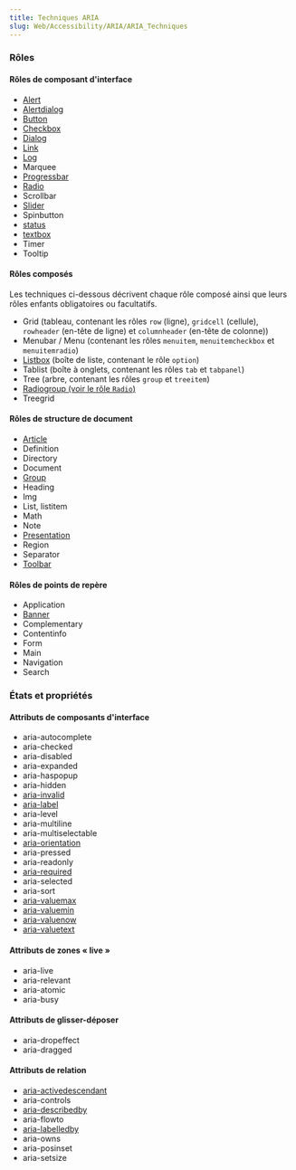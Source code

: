 ```yaml
---
title: Techniques ARIA
slug: Web/Accessibility/ARIA/ARIA_Techniques
---
```


### Rôles

#### Rôles de composant d'interface

- [Alert](/fr/docs/Accessibilité/ARIA/Techniques_ARIA/Utiliser_le_role_alert)
- [Alertdialog](/fr/docs/Accessibilité/ARIA/Techniques_ARIA/Utiliser_le_role_alertdialog)
- [Button](/fr/docs/Accessibilité/ARIA/Techniques_ARIA/Utiliser_le_role_button)
- [Checkbox](/fr/docs/Accessibilité/ARIA/Techniques_ARIA/Utiliser_le_role_checkbox)
- [Dialog](/fr/docs/Accessibilité/ARIA/Techniques_ARIA/Utiliser_le_role_dialog)
- [Link](/fr/docs/Accessibilité/ARIA/Techniques_ARIA/Utiliser_le_role_link)
- [Log](/fr/docs/Accessibilité/ARIA/Techniques_ARIA/Utiliser_le_role_log)
- Marquee
- [Progressbar](/fr/docs/Accessibilité/ARIA/Techniques_ARIA/Utiliser_le_role_progressbar)
- [Radio](/fr/docs/Accessibilité/ARIA/Techniques_ARIA/Utiliser_le_role_radio)
- Scrollbar
- [Slider](/fr/docs/Accessibilité/ARIA/Techniques_ARIA/Utiliser_le_role_slider)
- Spinbutton
- [status](/fr/docs/Accessibilité/ARIA/Techniques_ARIA/Utiliser_le_role_status)
- [textbox](/fr/docs/Accessibilité/ARIA/Techniques_ARIA/Utiliser_le_role_textbox)
- Timer
- Tooltip

#### Rôles composés

Les techniques ci-dessous décrivent chaque rôle composé ainsi que leurs rôles enfants obligatoires ou facultatifs.

- Grid (tableau, contenant les rôles `row` (ligne), `gridcell` (cellule), `rowheader` (en-tête de ligne) et `columnheader` (en-tête de colonne))
- Menubar / Menu (contenant les rôles `menuitem`, `menuitemcheckbox` et `menuitemradio`)
- [Listbox](/fr/docs/Accessibilité/ARIA/Techniques_ARIA/Utiliser_le_role_listbox) (boîte de liste, contenant le rôle `option`)
- Tablist (boîte à onglets, contenant les rôles `tab` et `tabpanel`)
- Tree (arbre, contenant les rôles `group` et `treeitem`)
- [Radiogroup (voir le rôle `Radio`)](/fr/docs/Accessibilité/ARIA/Techniques_ARIA/Utiliser_le_role_radio)
- Treegrid

#### Rôles de structure de document

- [Article](/fr/docs/Accessibilité/ARIA/Techniques_ARIA/Utiliser_le_role_article)
- Definition
- Directory
- Document
- [Group](/fr/docs/Accessibilité/ARIA/Techniques_ARIA/Utiliser_le_role_group)
- Heading
- Img
- List, listitem
- Math
- Note
- [Presentation](/fr/docs/Accessibilité/ARIA/Techniques_ARIA/Utiliser_le_role_presentation)
- Region
- Separator
- [Toolbar](/fr/docs/Accessibilité/ARIA/Techniques_ARIA/Utiliser_le_role_toolbar)

#### Rôles de points de repère

- Application
- [Banner](/fr/docs/Accessibilité/ARIA/Techniques_ARIA/Utiliser_le_role_banner)
- Complementary
- Contentinfo
- Form
- Main
- Navigation
- Search

### États et propriétés

#### Attributs de composants d'interface

- aria-autocomplete
- aria-checked
- aria-disabled
- aria-expanded
- aria-haspopup
- aria-hidden
- [aria-invalid](/fr/docs/Accessibilité/ARIA/Techniques_ARIA/Utiliser_l_attribut_aria-invalid)
- [aria-label](/fr/docs/Accessibilité/ARIA/Techniques_ARIA/Utiliser_l_attribut_aria-label)
- aria-level
- aria-multiline
- aria-multiselectable
- [aria-orientation](/fr/docs/Accessibilité/ARIA/Techniques_ARIA/Utiliser_l_attribut_aria-orientation)
- aria-pressed
- aria-readonly
- [aria-required](/fr/docs/Accessibilité/ARIA/Techniques_ARIA/Utiliser_l_attribut_aria-required)
- aria-selected
- aria-sort
- [aria-valuemax](/fr/docs/Accessibilité/ARIA/Techniques_ARIA/Utiliser_l_attribut_aria-valuemax)
- [aria-valuemin](/fr/docs/Accessibilité/ARIA/Techniques_ARIA/Utiliser_l_attribut_aria-valuemin)
- [aria-valuenow](/fr/docs/Accessibilité/ARIA/Techniques_ARIA/Utiliser_l_attribut_aria-valuenow)
- [aria-valuetext](/fr/docs/Accessibilité/ARIA/Techniques_ARIA/Utiliser_l_attribut_aria-valuetext)

#### Attributs de zones « live&nbsp;»

- aria-live
- aria-relevant
- aria-atomic
- aria-busy

#### Attributs de glisser-déposer

- aria-dropeffect
- aria-dragged

#### Attributs de relation

- [aria-activedescendant](/fr/docs/Accessibilité/ARIA/Techniques_ARIA/Utiliser_l_attribut_aria-activedescendant)
- aria-controls
- [aria-describedby](/fr/docs/Accessibilité/ARIA/Techniques_ARIA/Utiliser_l_attribut_aria-describedby)
- aria-flowto
- [aria-labelledby](/fr/docs/Accessibilité/ARIA/Techniques_ARIA/Utiliser_l_attribut_aria-labelledby)
- aria-owns
- aria-posinset
- aria-setsize
